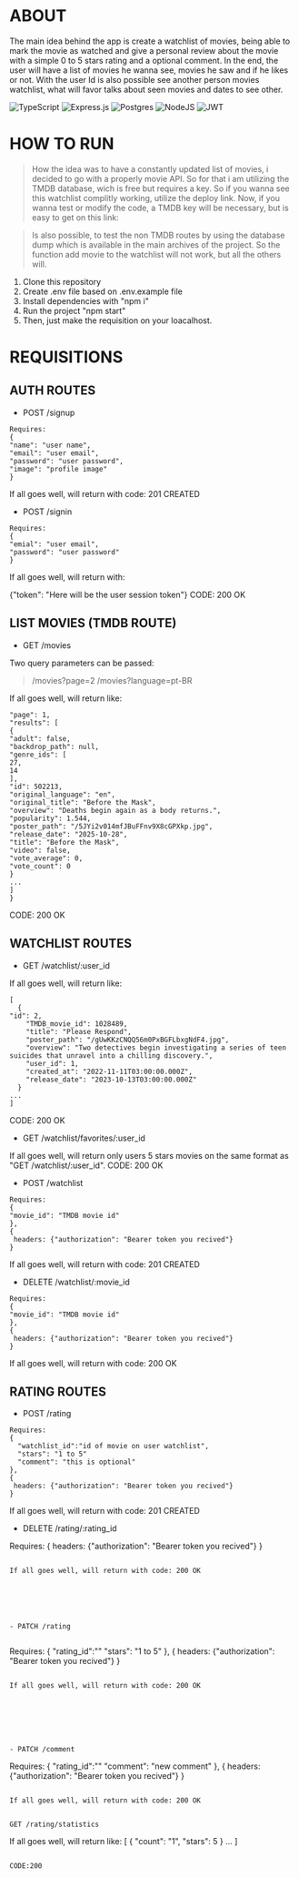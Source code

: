 
# ABOUT

The main idea behind the app is create a watchlist of movies, being able to mark the movie as watched and give a personal review about the movie with a simple 0 to 5 stars rating and a optional comment. In the end, the user will have a list of movies he wanna see, movies he saw and if he likes or not. With the user Id is also possible see another person movies watchlist, what will favor talks about seen movies and dates to see other.


![TypeScript](https://img.shields.io/badge/typescript-%23007ACC.svg?style=for-the-badge&logo=typescript&logoColor=white)
![Express.js](https://img.shields.io/badge/express.js-%23404d59.svg?style=for-the-badge&logo=express&logoColor=%2361DAFB)
![Postgres](https://img.shields.io/badge/postgres-%23316192.svg?style=for-the-badge&logo=postgresql&logoColor=white)
![NodeJS](https://img.shields.io/badge/node.js-6DA55F?style=for-the-badge&logo=node.js&logoColor=white)
![JWT](https://img.shields.io/badge/JWT-black?style=for-the-badge&logo=JSON%20web%20tokens)


# HOW TO RUN

> How the idea was to have a constantly updated list of movies, i decided to go with a properly movie API. So for that i am utilizing the TMDB database, wich is free but requires a key. So if you wanna see this watchlist complitly working, utilize the deploy link. Now, if you wanna test or modify the code, a TMDB key will be necessary, but is easy to get on this link:

> Is also possible, to test the non TMDB routes by using the database dump which is available in the main archives of the project. So the function add movie to the watchlist will not work, but all the others will.

1. Clone this repository
2. Create .env file based on .env.example file
3. Install dependencies with "npm i"
4. Run the project "npm start"
5. Then, just make the requisition on your loacalhost.

# REQUISITIONS

## AUTH ROUTES

- POST /signup

```
Requires:
{
"name": "user name",
"email": "user email",
"password": "user password",
"image": "profile image"
}
```  

If all goes well, will return with code: 201 CREATED  





- POST /signin
  
```
Requires:
{
"emial": "user email",
"password": "user password"
}
```  

If all goes well, will return with:

{"token": "Here will be the user session token"}
CODE: 200 OK  






## LIST MOVIES (TMDB ROUTE)


- GET /movies

Two query parameters can be passed:  


> /movies?page=2
> /movies?language=pt-BR  


If all goes well, will return like:
```
"page": 1,
"results": [
{
"adult": false,
"backdrop_path": null,
"genre_ids": [
27,
14
],
"id": 502213,
"original_language": "en",
"original_title": "Before the Mask",
"overview": "Deaths begin again as a body returns.",
"popularity": 1.544,
"poster_path": "/5JYi2v014mfJBuFFnv9X8cGPXkp.jpg",
"release_date": "2025-10-28",
"title": "Before the Mask",
"video": false,
"vote_average": 0,
"vote_count": 0
}
...
]
}
```  

CODE: 200 OK  





## WATCHLIST ROUTES


- GET /watchlist/:user_id

If all goes well, will return like:
```
[
  {
"id": 2,
    "TMDB_movie_id": 1028489,
    "title": "Please Respond",
    "poster_path": "/gUwKKzCNQQ56m0PxBGFLbxgNdF4.jpg",
    "overview": "Two detectives begin investigating a series of teen suicides that unravel into a chilling discovery.",
    "user_id": 1,
    "created_at": "2022-11-11T03:00:00.000Z",
    "release_date": "2023-10-13T03:00:00.000Z"
  }
...
]
```  

CODE: 200 OK  






- GET /watchlist/favorites/:user_id

If all goes well, will return only users 5 stars movies on the same format as   
"GET /watchlist/:user_id".
CODE: 200 OK





- POST /watchlist
  
```
Requires:
{
"movie_id": "TMDB movie id"
},
{
 headers: {"authorization": "Bearer token you recived"}
}
```  

If all goes well, will return with code: 201 CREATED  





- DELETE /watchlist/:movie_id

```
Requires:
{
"movie_id": "TMDB movie id"
},
{
 headers: {"authorization": "Bearer token you recived"}
}
```  

If all goes well, will return with code: 200 OK  





## RATING ROUTES


- POST /rating

```
Requires:
{
  "watchlist_id":"id of movie on user watchlist",
  "stars": "1 to 5"
  "comment": "this is optional"
},
{
 headers: {"authorization": "Bearer token you recived"}
}
```  

If all goes well, will return with code: 201 CREATED  






- DELETE /rating/:rating_id

Requires:
{
 headers: {"authorization": "Bearer token you recived"}
}
```  

If all goes well, will return with code: 200 OK  






- PATCH /rating  
  
```
Requires:
{
  "rating_id":""
  "stars": "1 to 5"
},
{
 headers: {"authorization": "Bearer token you recived"}
}
```  

If all goes well, will return with code: 200 OK  







- PATCH /comment
```
Requires:
{
  "rating_id":""
  "comment": "new comment"
},
{
 headers: {"authorization": "Bearer token you recived"}
}
```  

If all goes well, will return with code: 200 OK  


GET /rating/statistics
```
If all goes well, will return like:
[
  {
    "count": "1",
    "stars": 5
  }
  ...
]
```  

CODE:200  


